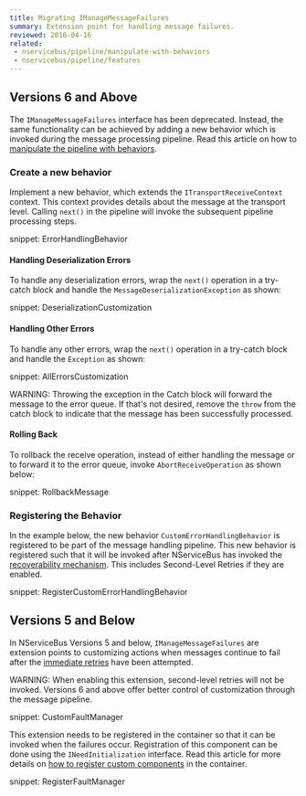 ```yaml
---
title: Migrating IManageMessageFailures
summary: Extension point for handling message failures.
reviewed: 2016-04-16
related:
 - nservicebus/pipeline/manipulate-with-behaviors
 - nservicebus/pipeline/features
---
```



## Versions 6 and Above

The `IManageMessageFailures` interface has been deprecated. Instead, the same functionality can be achieved by adding a new behavior which is invoked during the message processing pipeline. Read this article on how to [manipulate the pipeline with behaviors](/nservicebus/pipeline/manipulate-with-behaviors.md).


### Create a new behavior

Implement a new behavior, which extends the `ITransportReceiveContext` context. This context provides details about the message at the transport level. Calling `next()` in the pipeline will invoke the subsequent pipeline processing steps.

snippet: ErrorHandlingBehavior


#### Handling Deserialization Errors

To handle any deserialization errors, wrap the `next()` operation in a try-catch block and handle the `MessageDeserializationException` as shown:

snippet: DeserializationCustomization


#### Handling Other Errors

To handle any other errors, wrap the `next()` operation in a try-catch block and handle the `Exception` as shown:

snippet: AllErrorsCustomization

WARNING: Throwing the exception in the Catch block will forward the message to the error queue. If that's not desired, remove the `throw` from the catch block to indicate that the message has been successfully processed.


#### Rolling Back

To rollback the receive operation, instead of either handling the message or to forward it to the error queue, invoke `AbortReceiveOperation` as shown below:

snippet: RollbackMessage


### Registering the Behavior

In the example below, the new behavior `CustomErrorHandlingBehavior` is registered to be part of the message handling pipeline. This new behavior is registered such that it will be invoked after NServiceBus has invoked the [recoverability mechanism](/nservicebus/recoverability/). This includes Second-Level Retries if they are enabled.

snippet: RegisterCustomErrorHandlingBehavior


## Versions 5 and Below

In NServiceBus Versions 5 and below, `IManageMessageFailures` are extension points to customizing actions when messages continue to fail after the [immediate retries](/nservicebus/recoverability/#immediate-retries) have been attempted.

WARNING: When enabling this extension, second-level retries will not be invoked. Versions 6 and above offer better control of customization through the message pipeline.

snippet: CustomFaultManager

This extension needs to be registered in the container so that it can be invoked when the failures occur. Registration of this component can be done using the `INeedInitialization` interface. Read this article for more details on [how to register custom components](/nservicebus/containers/child-containers.md) in the container.

snippet: RegisterFaultManager

